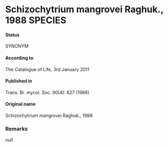 Schizochytrium mangrovei Raghuk., 1988 SPECIES
=======

#### Status
SYNONYM

#### According to
The Catalogue of Life, 3rd January 2011

#### Published in
Trans. Br. mycol. Soc. 90(4): 627 (1988)

#### Original name
Schizochytrium mangrovei Raghuk., 1988

### Remarks
null